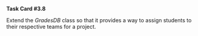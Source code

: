 **Task Card #3.8**
	
Extend the *GradesDB* class so that it provides a way to assign students to their respective teams for a project.
